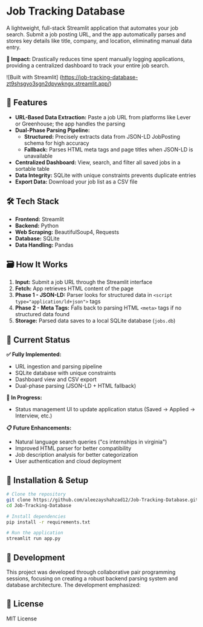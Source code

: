 # Job Tracking Database

A lightweight, full-stack Streamlit application that automates your job search. Submit a job posting URL, and the app automatically parses and stores key details like title, company, and location, eliminating manual data entry.

**🚀 Impact:** Drastically reduces time spent manually logging applications, providing a centralized dashboard to track your entire job search.

![Built with Streamlit]
(https://job-tracking-database-zt9shsgyo3sgn2dpywkngx.streamlit.app/)

## 🌟 Features

- **URL-Based Data Extraction:** Paste a job URL from platforms like Lever or Greenhouse; the app handles the parsing
- **Dual-Phase Parsing Pipeline:**
  - **Structured:** Precisely extracts data from JSON-LD JobPosting schema for high accuracy
  - **Fallback:** Parses HTML meta tags and page titles when JSON-LD is unavailable
- **Centralized Dashboard:** View, search, and filter all saved jobs in a sortable table
- **Data Integrity:** SQLite with unique constraints prevents duplicate entries
- **Export Data:** Download your job list as a CSV file

## 🛠 Tech Stack

- **Frontend:** Streamlit
- **Backend:** Python
- **Web Scraping:** BeautifulSoup4, Requests
- **Database:** SQLite
- **Data Handling:** Pandas

## 🗃️ How It Works

1.  **Input:** Submit a job URL through the Streamlit interface
2.  **Fetch:** App retrieves HTML content of the page
3.  **Phase 1 - JSON-LD:** Parser looks for structured data in `<script type="application/ld+json">` tags
4.  **Phase 2 - Meta Tags:** Falls back to parsing HTML `<meta>` tags if no structured data found
5.  **Storage:** Parsed data saves to a local SQLite database (`jobs.db`)

## 🔧 Current Status

**✅ Fully Implemented:**
- URL ingestion and parsing pipeline
- SQLite database with unique constraints
- Dashboard view and CSV export
- Dual-phase parsing (JSON-LD + HTML fallback)

**🔧 In Progress:**
- Status management UI to update application status (Saved → Applied → Interview, etc.)

**📋 Future Enhancements:**
- Natural language search queries ("cs internships in virginia")
- Improved HTML parser for better compatibility
- Job description analysis for better categorization
- User authentication and cloud deployment

## 🚀 Installation & Setup

```bash
# Clone the repository
git clone https://github.com/aleezayshahzad12/Job-Tracking-Database.git
cd Job-Tracking-Database

# Install dependencies
pip install -r requirements.txt

# Run the application
streamlit run app.py

```

## 🤝 Development
This project was developed through collaborative pair programming sessions, focusing on creating a robust backend parsing system and database architecture. The development emphasized:

## 📄 License
MIT License



